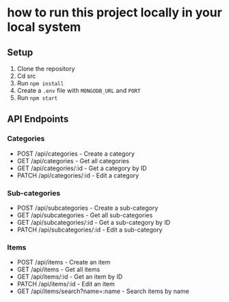 # how to run this project locally in your local system

## Setup

1. Clone the repository
2. Cd src
3. Run `npm install`
4. Create a `.env` file with `MONGODB_URL` and `PORT`
5. Run `npm start`

## API Endpoints

### Categories

- POST /api/categories - Create a category
- GET /api/categories - Get all categories
- GET /api/categories/:id - Get a category by ID
- PATCH /api/categories/:id - Edit a category

### Sub-categories

- POST /api/subcategories - Create a sub-category
- GET /api/subcategories - Get all sub-categories
- GET /api/subcategories/:id - Get a sub-category by ID
- PATCH /api/subcategories/:id - Edit a sub-category

### Items

- POST /api/items - Create an item
- GET /api/items - Get all items
- GET /api/items/:id - Get an item by ID
- PATCH /api/items/:id - Edit an item
- GET /api/items/search?name=:name - Search items by name
